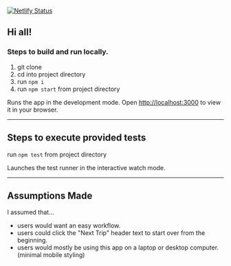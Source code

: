 [![Netlify Status](https://api.netlify.com/api/v1/badges/3b32e927-d493-4897-bc67-883e175374d1/deploy-status)](https://app.netlify.com/sites/festive-shannon-b8cabf/deploys)

## Hi all!

### Steps to build and run locally.

1. git clone
2. cd into project directory
3. run `npm i`
4. run `npm start` from project directory

Runs the app in the development mode.
Open [http://localhost:3000](http://localhost:3000) to view it in your browser.

---

## Steps to execute provided tests

run `npm test` from project directory

Launches the test runner in the interactive watch mode.

---

## Assumptions Made

I assumed that...

- users would want an easy workflow.
- users could click the "Next Trip" header text to start over from the beginning.
- users would mostly be using this app on a laptop or desktop computer. (minimal mobile styling)
